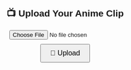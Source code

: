 <!DOCTYPE html>
<html>
<head>
  <meta charset="UTF-8" />
  <title>9Anime Uploader</title>
  <script src="https://telegram.org/js/telegram-web-app.js"></script>
  <style>
    body { font-family: sans-serif; padding: 20px; text-align: center; }
    button { padding: 10px 20px; font-size: 16px; margin-top: 10px; }
  </style>
</head>
<body>
  <h2>📺 Upload Your Anime Clip</h2>
  <input id="videoInput" type="file" accept="video/*" />
  <br />
  <button onclick="uploadVideo()">🚀 Upload</button>

  <script>
    const tg = window.Telegram.WebApp;
    tg.expand();

    async function uploadVideo() {
      const input = document.getElementById("videoInput");
      const file = input.files[0];
      if (!file) return alert("Please select a video!");

      if (file.size > 100 * 1024 * 1024) {
        return alert("⚠️ File must be under 100MB");
      }

      const formData = new FormData();
      formData.append("video", file);
      formData.append("user_id", tg.initDataUnsafe?.user?.id || "unknown");

      const res = await fetch("https://your-backend.com/upload", {
        method: "POST",
        body: formData,
      });

      const result = await res.json();
      alert(result.message || "Uploaded!");
    }
  </script>
</body>
</html>
